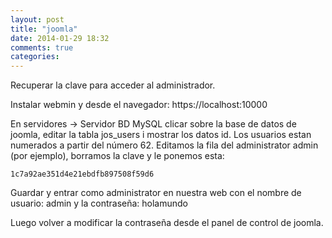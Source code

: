 ```yaml
---
layout: post
title: "joomla"
date: 2014-01-29 18:32
comments: true
categories: 
---
```

Recuperar la clave para acceder al administrador.

Instalar webmin y desde el navegador: https://localhost:10000 

En servidores -> Servidor BD MySQL clicar sobre la base de datos de joomla, editar la tabla jos_users i mostrar los datos id. Los usuarios estan numerados a partir del número 62. Editamos la fila del administrator admin (por ejemplo), borramos la clave y le ponemos esta: 

	1c7a92ae351d4e21ebdfb897508f59d6 

Guardar y entrar como administrator en nuestra web con el nombre de usuario: admin y la contraseña: holamundo 

Luego volver a modificar la contraseña desde el panel de control de joomla.

